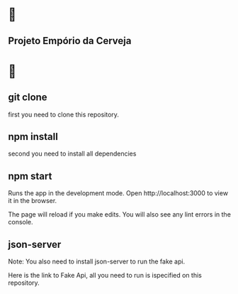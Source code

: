 # :beers:

## Projeto Empório da Cerveja 

# :beers:

## git clone
first you need to clone this repository.

## npm install
second you need to install all dependencies

## npm start
Runs the app in the development mode.
Open http://localhost:3000 to view it in the browser.

The page will reload if you make edits.
You will also see any lint errors in the console.

## json-server
Note: You also need to install json-server to run the fake api.

Here is the link to Fake Api, all you need to run is ispecified on this repository.


 
